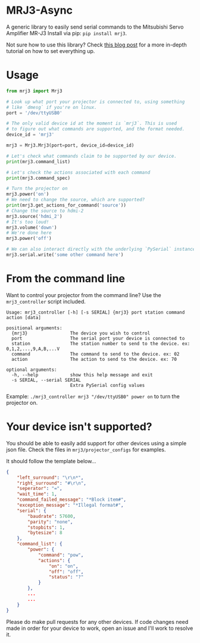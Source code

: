 MRJ3-Async
========

A generic library to easily send serial commands to the Mitsubishi Servo Amplifier MR-J3
Install via pip: `pip install mrj3`.

Not sure how to use this library?  Check [this blog post](http://blog.brodie.me/2013/08/control-your-projector-from-your.html) for a more in-depth tutorial on how to set everything up.


Usage
=====

```Python
from mrj3 import Mrj3

# Look up what port your projector is connected to, using something
# like `dmesg` if you're on linux.
port = '/dev/ttyUSB0'

# The only valid device id at the moment is `mrj3`. This is used
# to figure out what commands are supported, and the format needed.
device_id = 'mrj3'

mrj3 = Mrj3.Mrj3(port=port, device_id=device_id)

# Let's check what commands claim to be supported by our device.
print(mrj3.command_list)

# Let's check the actions associated with each command
print(mrj3.command_spec)

# Turn the projector on
mrj3.power('on')
# We need to change the source, which are supported?
print(mrj3.get_actions_for_command('source'))
# Change the source to hdmi-2
mrj3.source('hdmi_2')
# It's too loud!
mrj3.volume('down')
# We're done here
mrj3.power('off')

# We can also interact directly with the underlying `PySerial` instance
mrj3.serial.write('some other command here')
```

From the command line
=====================

Want to control your projector from the command line?  Use the `mrj3_controller`
script included.

```
Usage: mrj3_controller [-h] [-s SERIAL] {mrj3} port station command action [data]

positional arguments:
  {mrj3}                The device you wish to control
  port                  The serial port your device is connected to
  station               The station number to send to the device. ex: 0,1,2,...,9,A,B,...V
  command               The command to send to the device. ex: 02
  action                The action to send to the device. ex: 70

optional arguments:
  -h, --help            show this help message and exit
  -s SERIAL, --serial SERIAL
                        Extra PySerial config values
```


Example: `./mrj3_controller mrj3 "/dev/ttyUSB0" power on` to turn the projector on.

Your device isn't supported?
============================

You should be able to easily add support for other devices using a
simple json file. Check the files in `mrj3/projector_configs` for examples.

It should follow the template below...

```JSON
{
    "left_surround": "\r\n*",
    "right_surround": "#\r\n",
    "seperator": "=",
    "wait_time": 1,
    "command_failed_message": "*Block item#",
    "exception_message": "*Illegal format#",
    "serial": {
        "baudrate": 57600,
        "parity": "none",
        "stopbits": 1,
        "bytesize": 8
    },
    "command_list": {
        "power": {
            "command": "pow",
            "actions": {
                "on": "on",
                "off": "off",
                "status": "?"
            }
        },
        ...
        ...
    }
}
```
Please do make pull requests for any other devices.  If code changes need made
in order for your device to work, open an issue and I'll work to resolve it.
